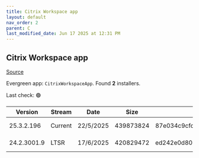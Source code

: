```yaml
---
title: Citrix Workspace app
layout: default
nav_order: 2
parent: C
last_modified_date: Jun 17 2025 at 12:31 PM
---
```


## Citrix Workspace app

[Source](https://www.citrix.com/downloads/workspace-app/)

Evergreen app: `CitrixWorkspaceApp`. Found **2** installers.

Last check: 🟢

| Version     | Stream  | Date      | Size      | Hash                                                             | URI                                                                                                                                                                                                              |
| ----------- | ------- | --------- | --------- | ---------------------------------------------------------------- | ---------------------------------------------------------------------------------------------------------------------------------------------------------------------------------------------------------------- |
| 25.3.2.196  | Current | 22/5/2025 | 439873824 | 87e034c9cfdb86b2633a5a582ea4e092bf000aff3928df67c5197d624aad3033 | [https://downloadplugins.citrix.com/ReceiverUpdates/Prod/Receiver/Win/CitrixWorkspaceApp25.3.2.196.exe](https://downloadplugins.citrix.com/ReceiverUpdates/Prod/Receiver/Win/CitrixWorkspaceApp25.3.2.196.exe)   |
| 24.2.3001.9 | LTSR    | 17/6/2025 | 420829472 | ed242e0d80e1aa6bec1dc9b60d9e321958fe0c18e9f34b82c0b6c1f71ec16ed9 | [https://downloadplugins.citrix.com/ReceiverUpdates/Prod/Receiver/Win/CitrixWorkspaceApp24.2.3001.9.exe](https://downloadplugins.citrix.com/ReceiverUpdates/Prod/Receiver/Win/CitrixWorkspaceApp24.2.3001.9.exe) |
